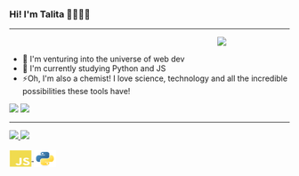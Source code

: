 ### Hi! I'm Talita 🙋🏻‍♀️✨
  
<hr><img align="right" width="130" src="https://media.giphy.com/media/LmNwrBhejkK9EFP504/giphy.gif"/>
<div style="display: inline_block"><br>
  
- 🔭 I'm venturing into the universe of web dev
- 🌱 I'm currently studying Python and JS
- ⚡Oh, I'm also a chemist! I love science, technology and all the incredible possibilities these tools have!
</div>
  <div> 
 
  <a href="https://www.linkedin.com/in/talitappontes/" target="_blank"><img src="https://img.shields.io/badge/-LinkedIn-%230077B5?style=for-the-badge&logo=linkedin&logoColor=white" target="_blank"></a> 
  <a href = "mailto:talitappontes@gmail.com"><img src="https://img.shields.io/badge/Gmail-D14836?style=for-the-badge&logo=gmail&logoColor=white" target="_blank"></a>
  </div> 
  
<hr>

<div>
  <a href="https://github.com/talipontes">
  <img height="150em" src="https://github-readme-stats.vercel.app/api?username=talipontes&show_icons=true&theme=vision-friendly-dark&include_all_commits=true&count_private=true"/>
  <img height="110em" src="https://github-readme-stats.vercel.app/api/top-langs/?username=talipontes&layout=compact&langs_count=7&theme=vision-friendly-dark"/>
</div>

  <div style="display: inline_block"><br>
  <img align="center" alt="Tali-Js" height="30" width="40" src="https://raw.githubusercontent.com/devicons/devicon/master/icons/javascript/javascript-plain.svg"> 
  <img align="center" alt="Tali-Python" height="30" width="40" src="https://raw.githubusercontent.com/devicons/devicon/master/icons/python/python-original.svg">
 
</div>
  
 
  
  
